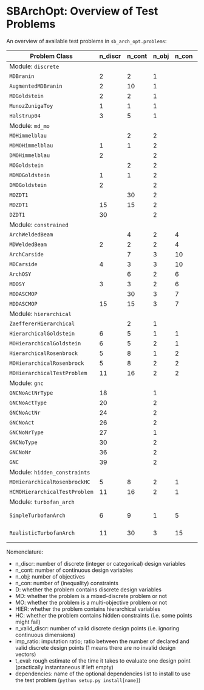 # SBArchOpt: Overview of Test Problems

An overview of available test problems in `sb_arch_opt.problems`:

| Problem Class                 | n_discr | n_cont | n_obj | n_con | D   | MD  | MO  | HIER | HC  | n_valid_discr | imp_ratio | t_eval  | dependencies |
|-------------------------------|---------|--------|-------|-------|-----|-----|-----|------|-----|---------------|-----------|---------|--------------|
| Module: `discrete`            |
| `MDBranin`                    | 2       | 2      | 1     |       |     | Y   |     |      |     | 4             |           |         |              |
| `AugmentedMDBranin`           | 2       | 10     | 1     |       |     | Y   |     |      |     | 4             |           |         |              |
| `MDGoldstein`                 | 2       | 2      | 1     |       |     | Y   |     |      |     | 9             |           |         |              |
| `MunozZunigaToy`              | 1       | 1      | 1     |       |     | Y   |     |      |     | 10            |           |         |              |
| `Halstrup04`                  | 3       | 5      | 1     |       |     | Y   |     |      |     | 12            |           |         |              |
| Module: `md_mo`               |
| `MOHimmelblau`                |         | 2      | 2     |       |     |     | Y   |      |     |               |           |         |              |
| `MDMOHimmelblau`              | 1       | 1      | 2     |       |     | Y   | Y   |      |     | 10            |           |         |              |
| `DMOHimmelblau`               | 2       |        | 2     |       | Y   |     | Y   |      |     | 100           |           |         |              |
| `MOGoldstein`                 |         | 2      | 2     |       |     |     | Y   |      |     |               |           |         |              |
| `MDMOGoldstein`               | 1       | 1      | 2     |       |     | Y   | Y   |      |     | 10            |           |         |              |
| `DMOGoldstein`                | 2       |        | 2     |       | Y   |     | Y   |      |     | 100           |           |         |              |
| `MOZDT1`                      |         | 30     | 2     |       |     |     | Y   |      |     |               |           |         |              |
| `MDZDT1`                      | 15      | 15     | 2     |       |     | Y   | Y   |      |     | ~30.5e9       |           |         |              |
| `DZDT1`                       | 30      |        | 2     |       | Y   |     | Y   |      |     | ~931e18       |           |         |              |
| Module: `constrained`         |
| `ArchWeldedBeam`              |         | 4      | 2     | 4     |     |     | Y   |      |     |               |           |         |              |
| `MDWeldedBeam`                | 2       | 2      | 2     | 4     |     | Y   | Y   |      |     | 100           |           |         |              |
| `ArchCarside`                 |         | 7      | 3     | 10    |     |     | Y   |      |     |               |           |         |              |
| `MDCarside`                   | 4       | 3      | 3     | 10    |     | Y   | Y   |      |     | 100000        |           |         |              |
| `ArchOSY`                     |         | 6      | 2     | 6     |     |     | Y   |      |     |               |           |         |              |
| `MDOSY`                       | 3       | 3      | 2     | 6     |     | Y   | Y   |      |     | 1000          |           |         |              |
| `MODASCMOP`                   |         | 30     | 3     | 7     |     |     | Y   |      |     |               |           |         |              |
| `MDDASCMOP`                   | 15      | 15     | 3     | 7     |     | Y   | Y   |      |     | ~14.3e6       |           |         |              |
| Module: `hierarchical`        |
| `ZaeffererHierarchical`       |         | 2      | 1     |       |     |     |     | Y    |     |               |           |         |              |
| `HierarchicalGoldstein`       | 6       | 5      | 1     | 1     |     | Y   |     | Y    |     | 288           | 2.25      |         |              |
| `MOHierarchicalGoldstein`     | 6       | 5      | 2     | 1     |     | Y   | Y   | Y    |     | 288           | 2.25      |         |              |
| `HierarchicalRosenbrock`      | 5       | 8      | 1     | 2     |     | Y   |     | Y    |     | 32            | 1.5       |         |              |
| `MOHierarchicalRosenbrock`    | 5       | 8      | 2     | 2     |     | Y   | Y   | Y    |     | 32            | 1.5       |         |              |
| `MOHierarchicalTestProblem`   | 11      | 16     | 2     | 2     |     | Y   | Y   | Y    |     | 64            | 72        |         |              |
| Module: `gnc`                 |
| `GNCNoActNrType`              | 18      |        | 1     |       | Y   |     |     | Y    |     | 265           | 989       |         |              |
| `GNCNoActType`                | 20      |        | 2     |       | Y   |     | Y   | Y    |     | 327           | 7.2e3     |         |              |
| `GNCNoActNr`                  | 24      |        | 2     |       | Y   |     | Y   | Y    |     | 26500         | 7.2e3     |         |              |
| `GNCNoAct`                    | 26      |        | 2     |       | Y   |     | Y   | Y    |     | 29857         | 57.6e3    |         |              |
| `GNCNoNrType`                 | 27      |        | 1     |       | Y   |     |     | Y    |     | 70225         | 1911      |         |              |
| `GNCNoType`                   | 30      |        | 2     |       | Y   |     | Y   | Y    |     | 85779         | 42.2e3    |         |              |
| `GNCNoNr`                     | 36      |        | 2     |       | Y   |     | Y   | Y    |     | 70225000      | 37.6e3    |         |              |
| `GNC`                         | 39      |        | 2     |       | Y   |     | Y   | Y    |     | 79091323      | 901e3     |         |              |
| Module: `hidden_constraints`  |
| `MOHierarchicalRosenbrockHC`  | 5       | 8      | 2     | 1     |     | Y   | Y   | Y    | Y   | 32            | 1.5       |         |              |
| `HCMOHierarchicalTestProblem` | 11      | 16     | 2     | 1     |     | Y   | Y   | Y    | Y   | 64            | 72        |         |              |
| Module: `turbofan_arch`       |
| `SimpleTurbofanArch`          | 6       | 9      | 1     | 5     |     | Y   |     | Y    | Y   | 70            | 3.1       | 1-5 min | ota          |
| `RealisticTurbofanArch`       | 11      | 30     | 3     | 15    |     | Y   | Y   | Y    | Y   | 1163          | 1114      | 1-5 min | ota          |

Nomenclature:
- n_discr: number of discrete (integer or categorical) design variables
- n_cont: number of continuous design variables
- n_obj: number of objectives
- n_con: number of (inequality) constraints
- D: whether the problem contains discrete design variables
- MD: whether the problem is a mixed-discrete problem or not
- MO: whether the problem is a multi-objective problem or not
- HIER: whether the problem contains hierarchical variables
- HC: whether the problem contains hidden constraints (i.e. some points might fail)
- n_valid_discr: number of valid discrete design points (i.e. ignoring continuous dimensions)
- imp_ratio: imputation ratio; ratio between the number of declared and valid discrete design points (1 means there are
  no invalid design vectors)
- t_eval: rough estimate of the time it takes to evaluate one design point (practically instantaneous if left empty)
- dependencies: name of the optional dependencies list to install to use the test problem (`python setup.py install[name]`)
